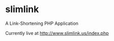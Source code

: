 slimlink
========

A Link-Shortening PHP Application

Currently live at
http://www.slimlink.us/index.php